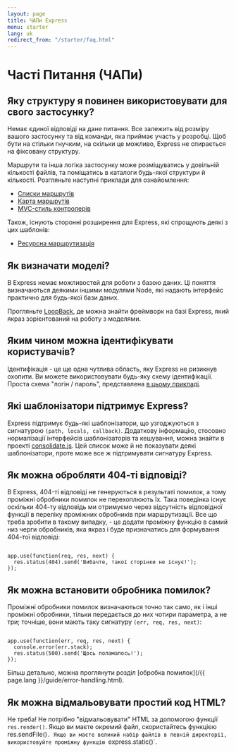 ```yaml
---
layout: page
title: ЧАПи Express
menu: starter
lang: uk
redirect_from: "/starter/faq.html"
---
```


# Часті Питання (ЧАПи)

## Яку структуру я повинен використовувати для свого застосунку?

Немає єдиної відповіді на дане питання. Все залежить від
розміру вашого застосунку та від команди, яка приймає участь у розробці. Щоб бути на стільки гнучким,
на скільки це можливо, Express не спирається на фіксовану структуру.

Маршрути та інша логіка застосунку може розміщуватись у довільній кількості файлів,
та поміщатись в каталоги будь-якої структури й кількості. Розгляньте наступні приклади
для ознайомлення:

* [Списки маршрутів](https://github.com/strongloop/express/blob/4.13.1/examples/route-separation/index.js#L32-47)
* [Карта маршрутів](https://github.com/strongloop/express/blob/4.13.1/examples/route-map/index.js#L52-L66)
* [MVC-стиль контролерів](https://github.com/strongloop/express/tree/master/examples/mvc)

Також, існують сторонні розширення для Express, які спрощують деякі з цих шаблонів:

* [Ресурсна маршрутизація](https://github.com/expressjs/express-resource)

## Як визначати моделі?

В Express немає можливостей для роботи з базою даних. Ці поняття визначаються деякими іншими модулями
Node, які надають інтерфейс практично для будь-якої бази даних.

Прогляньте [LoopBack](http://loopback.io), де можна знайти фреймворк на базі Express,
який  якраз зорієнтований на роботу з моделями.

## Яким чином можна ідентифікувати користувачів?

Ідентифікація - це ще одна чутлива область, яку Express не ризикнув охопити. Ви можете використовувати будь-яку
схему ідентифікації. Проста схема "логін / пароль", представлена [в цьому прикладі](https://github.com/strongloop/express/tree/master/examples/auth).


## Які шаблонізатори підтримує Express?

Express підтримує будь-які шаблонізатори, що узгоджуються з сигнатурою `(path, locals, callback)`.
Додаткову інформацію, стосовно нормалізації інтерфейсів шаблонізаторів та кешування, можна знайти в проекті
[consolidate.js](https://github.com/visionmedia/consolidate.js). Цей список може й не показувати деякі шаблонізатори,
проте може все ж підтримувати сигнатуру Express.

## Як можна обробляти 404-ті відповіді?

В Express, 404-ті відповіді не генеруються в результаті помилок, а тому
проміжні обробники помилок не перехоплюють їх. Така поведінка існує оскільки 404-ту відповідь ми отримуємо
через відсутність відповідної функції в переліку проміжних обробників при маршрутизації. Все що треба зробити
в такому випадку, - це додати проміжну функцію в самий низ черги обробників, яка якраз і буде призначатись для
формування 404-тої відповіді:

<pre><code class="language-javascript" translate="no">
app.use(function(req, res, next) {
  res.status(404).send('Вибачте, такої сторінки не існує!');
});
</code></pre>

## Як можна встановити обробника помилок?

Проміжні обробники помилок визначаються точно так само, як і інші проміжні обробники,
тільки передається до них чотири параметра, а не три; точніше, вони мають таку сигнатуру `(err, req, res, next)`:

<pre><code class="language-javascript" translate="no">
app.use(function(err, req, res, next) {
  console.error(err.stack);
  res.status(500).send('Щось поламалось!');
});
</code></pre>

Більш детально, можна проглянути розділ [обробка помилок](/{{ page.lang }}/guide/error-handling.html).

## Як можна відмальовувати простий код HTML?

Не треба! Не потрібно "відмальовувати" HTML за допомогою функції `res.render()`.
Якщо ви маєте окремий файл, скористайтесь функцією res.sendFile()`.
Якщо ви маєте великий набір файлів в певній директорії, використовуйте проміжну функцію `express.static()`.
